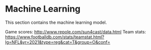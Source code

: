 # Machine Learning

This section contains the machine learning model.

Game scores: http://www.repole.com/sun4cast/data.html
Team stats: https://www.footballdb.com/stats/teamstat.html?lg=NFL&yr=2021&type=reg&cat=T&group=O&conf=